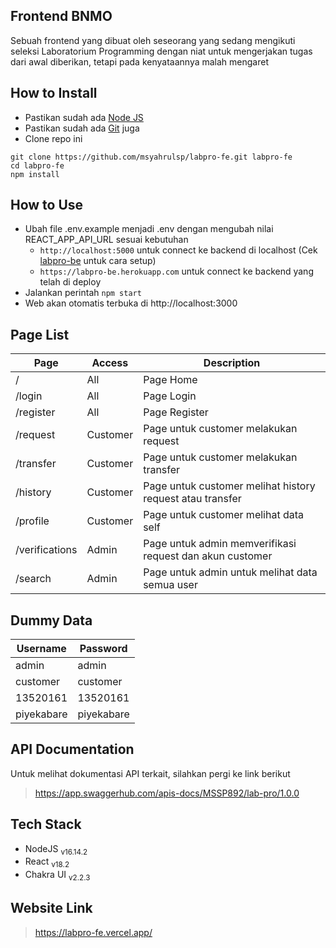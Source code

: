 ## Frontend BNMO
Sebuah frontend yang dibuat oleh seseorang yang sedang mengikuti seleksi Laboratorium Programming dengan niat untuk mengerjakan tugas dari awal diberikan, tetapi pada kenyataannya malah mengaret

## How to Install
- Pastikan sudah ada [Node JS](https://nodejs.org/en/)
- Pastikan sudah ada [Git](https://git-scm.com/) juga
- Clone repo ini
```
git clone https://github.com/msyahrulsp/labpro-fe.git labpro-fe
cd labpro-fe
npm install
```

## How to Use
- Ubah file .env.example menjadi .env dengan mengubah nilai REACT_APP_API_URL sesuai kebutuhan
  - `http://localhost:5000` untuk connect ke backend di localhost (Cek [labpro-be](https://github.com/msyahrulsp/labpro-be) untuk cara setup)
  - `https://labpro-be.herokuapp.com` untuk connect ke backend yang telah di deploy
- Jalankan perintah `npm start`
- Web akan otomatis terbuka di http://localhost:3000

## Page List

| Page           | Access   | Description                                               |
|----------------|----------|-----------------------------------------------------------|
| /              | All      | Page Home                                                 |
| /login         | All      | Page Login                                                |
| /register      | All      | Page Register                                             |
| /request       | Customer | Page untuk customer melakukan request                     |
| /transfer      | Customer | Page untuk customer melakukan transfer                    |
| /history       | Customer | Page untuk customer melihat history request atau transfer |
| /profile       | Customer | Page untuk customer melihat data self                     |
| /verifications | Admin    | Page untuk admin memverifikasi request dan akun customer  |
| /search        | Admin    | Page untuk admin untuk melihat data semua user            |

## Dummy Data

| Username   | Password   |
|------------|------------|
| admin      | admin      |
| customer   | customer   |
| 13520161   | 13520161   |
| piyekabare | piyekabare |

## API Documentation
Untuk melihat dokumentasi API terkait, silahkan pergi ke link berikut
> https://app.swaggerhub.com/apis-docs/MSSP892/lab-pro/1.0.0

## Tech Stack
- NodeJS <sub>v16.14.2</sub>
- React <sub>v18.2</sub>
- Chakra UI <sub>v2.2.3</sub>

## Website Link
> https://labpro-fe.vercel.app/